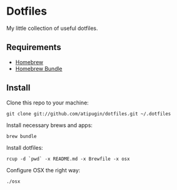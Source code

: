 # Dotfiles

My little collection of useful dotfiles.

## Requirements

- [Homebrew](http://brew.sh)
- [Homebrew Bundle](https://github.com/Homebrew/homebrew-bundle)

## Install

Clone this repo to your machine:

```shell
git clone git://github.com/atipugin/dotfiles.git ~/.dotfiles
```

Install necessary brews and apps:

```shell
brew bundle
```

Install dotfiles:

```shell
rcup -d `pwd` -x README.md -x Brewfile -x osx
```

Configure OSX the right way:

```shell
./osx
```

